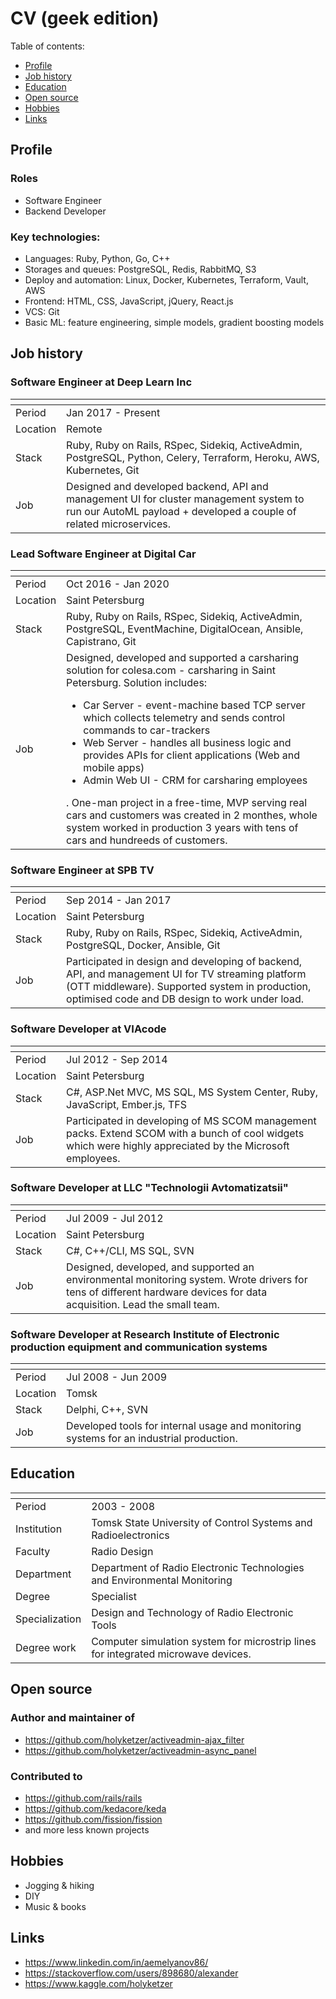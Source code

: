 # CV (geek edition)

Table of contents:

- [Profile](#profile)
- [Job history](#job-history)
- [Education](#education)
- [Open source](#open-source)
- [Hobbies](#hobbies)
- [Links](#links)

## Profile

### Roles

* Software Engineer
* Backend Developer

### Key technologies:

* Languages: Ruby, Python, Go, C++
* Storages and queues: PostgreSQL, Redis, RabbitMQ, S3
* Deploy and automation: Linux, Docker, Kubernetes, Terraform, Vault, AWS
* Frontend: HTML, CSS, JavaScript, jQuery, React.js
* VCS: Git
* Basic ML: feature engineering, simple models, gradient boosting models

## Job history

### Software Engineer at Deep Learn Inc

<span> | <span>
------------ | -------------
Period | Jan 2017 - Present
Location | Remote
Stack | Ruby, Ruby on Rails, RSpec, Sidekiq, ActiveAdmin, PostgreSQL, Python, Celery, Terraform, Heroku, AWS, Kubernetes, Git
Job | Designed and developed backend, API and management UI for cluster management system to run our AutoML payload + developed a couple of related microservices.

### Lead Software Engineer at Digital Car

<span> | <span>
------------ | -------------
Period | Oct 2016 - Jan 2020
Location | Saint Petersburg
Stack | Ruby, Ruby on Rails, RSpec, Sidekiq, ActiveAdmin, PostgreSQL, EventMachine, DigitalOcean, Ansible, Capistrano, Git
Job | Designed, developed and supported a carsharing solution for colesa.com - carsharing in Saint Petersburg. Solution includes: <ul><li>Car Server - event-machine based TCP server which collects telemetry and sends control commands to car-trackers</li><li>Web Server - handles all business logic and provides APIs for client applications (Web and mobile apps)</li><li>Admin Web UI - CRM for carsharing employees</li></ul>. One-man project in a free-time, MVP serving real cars and customers was created in 2 monthes, whole system worked in production 3 years with tens of cars and hundreeds of customers.

### Software Engineer at SPB TV

<span> | <span>
------------ | -------------
Period | Sep 2014 - Jan 2017
Location | Saint Petersburg
Stack | Ruby, Ruby on Rails, RSpec, Sidekiq, ActiveAdmin, PostgreSQL, Docker, Ansible, Git
Job | Participated in design and developing of backend, API, and management UI for TV streaming platform (OTT middleware). Supported system in production, optimised code and DB design to work under load.

### Software Developer at VIAcode

<span> | <span>
------------ | -------------
Period | Jul 2012 - Sep 2014
Location | Saint Petersburg
Stack | C#, ASP.Net MVC, MS SQL, MS System Center, Ruby, JavaScript, Ember.js, TFS
Job | Participated in developing of MS SCOM management packs. Extend SCOM with a bunch of cool widgets which were highly appreciated by the Microsoft employees.

### Software Developer at LLC "Technologii Avtomatizatsii"

<span> | <span>
------------ | -------------
Period | Jul 2009 - Jul 2012
Location | Saint Petersburg
Stack | C#, C++/CLI, MS SQL, SVN
Job | Designed, developed, and supported an environmental monitoring system. Wrote drivers for tens of different hardware devices for data acquisition. Lead the small team.

### Software Developer at Research Institute of Electronic production equipment and communication systems

<span> | <span>
------------ | -------------
Period |  Jul 2008 - Jun 2009
Location | Tomsk
Stack | Delphi, C++, SVN
Job | Developed tools for internal usage and monitoring systems for an industrial production.

## Education

<span> | <span>
------------ | -------------
Period |  2003 - 2008
Institution | Tomsk State University of Control Systems and Radioelectronics
Faculty | Radio Design
Department | Department of Radio Electronic Technologies and Environmental Monitoring
Degree | Specialist
Specialization | Design and Technology of Radio Electronic Tools
Degree work | Computer simulation system for microstrip lines for integrated microwave devices.

## Open source

### Author and maintainer of

- https://github.com/holyketzer/activeadmin-ajax_filter
- https://github.com/holyketzer/activeadmin-async_panel

### Contributed to 

- https://github.com/rails/rails
- https://github.com/kedacore/keda
- https://github.com/fission/fission
- and more less known projects

## Hobbies

- Jogging & hiking
- DIY
- Music & books

## Links

- https://www.linkedin.com/in/aemelyanov86/
- https://stackoverflow.com/users/898680/alexander
- https://www.kaggle.com/holyketzer

